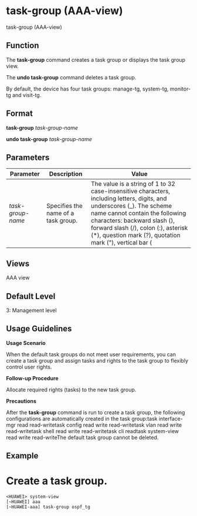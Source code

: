 task-group (AAA-view)
=====================

task-group (AAA-view)

Function
--------



The **task-group** command creates a task group or displays the task group view.

The **undo task-group** command deletes a task group.



By default, the device has four task groups: manage-tg, system-tg, monitor-tg and visit-tg.


Format
------

**task-group** *task-group-name*

**undo task-group** *task-group-name*


Parameters
----------

| Parameter | Description | Value |
| --- | --- | --- |
| *task-group-name* | Specifies the name of a task group. | The value is a string of 1 to 32 case-insensitive characters, including letters, digits, and underscores (\_). The scheme name cannot contain the following characters: backward slash (\), forward slash (/), colon (:), asterisk (\*), question mark (?), quotation mark ("), vertical bar (|), less-than sign (<), and greater-than sign (>). |



Views
-----

AAA view


Default Level
-------------

3: Management level


Usage Guidelines
----------------

**Usage Scenario**

When the default task groups do not meet user requirements, you can create a task group and assign tasks and rights to the task group to flexibly control user rights.

**Follow-up Procedure**

Allocate required rights (tasks) to the new task group.

**Precautions**

After the **task-group** command is run to create a task group, the following configurations are automatically created in the task group:task interface-mgr read read-writetask config read write read-writetask vlan read write read-writetask shell read write read-writetask cli readtask system-view read write read-writeThe default task group cannot be deleted.


Example
-------

# Create a task group.
```
<HUAWEI> system-view
[~HUAWEI] aaa
[~HUAWEI-aaa] task-group ospf_tg

```